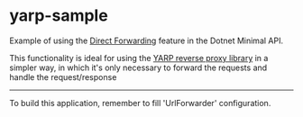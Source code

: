 # yarp-sample

Example of using the [Direct Forwarding](https://microsoft.github.io/reverse-proxy/articles/direct-forwarding.html) feature in the Dotnet Minimal API.

This functionality is ideal for using the [YARP reverse proxy library](https://microsoft.github.io/reverse-proxy/index.html) in a simpler way, in which it's only necessary to forward the requests and handle the request/response

---

To build this application, remember to fill 'UrlForwarder' configuration.